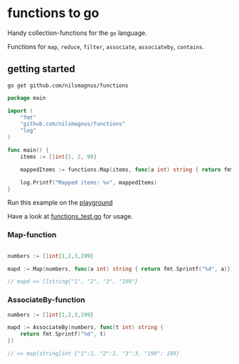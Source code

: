 # functions to go

Handy collection-functions for the `go` language. 

Functions for `map`, `reduce`, `filter`, `associate`, `associateby`, `contains`.



## getting started

    go get github.com/nilsmagnus/functions

```go
package main

import (
	"fmt"
	"github.com/nilsmagnus/functions"
	"log"
)

func main() {
	items := []int{1, 2, 99}

	mappedItems := functions.Map(items, func(a int) string { return fmt.Sprintf("mapped %d", a) })

	log.Printf("Mapped items: %v", mappedItems)
}

```

Run this example on the [playground](https://go.dev/play/p/tpcenABL62q?v=gotip)


Have a look at [functions_test.go](functions_test.go) for usage.


### Map-function
```go

numbers := []int{1,2,3,199}

mapd := Map(numbers, func(a int) string { return fmt.Sprintf("%d", a)}) 

// mapd => []string{"1", "2", "3", "199"}
```

### AssociateBy-function 
```go
numbers := []int{1,2,3,199}

mapd := AssociateBy(numbers, func(t int) string {
    return fmt.Sprintf("%d", t)
}) 

// => map[string]int {"1":1, "2":2, "3":3, "199": 199}
```
